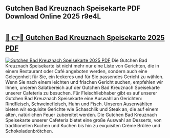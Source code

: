 ## Gutchen Bad Kreuznach Speisekarte PDF Download Online 2025 r9e4L

# <h2><a href="http://gccuy11.nevu.top/?p=Gutchen+Bad+Kreuznach+Speisekarte">🔗 👉🔴 Gutchen Bad Kreuznach Speisekarte 2025 PDF</a></h2>

[![Gutchen Bad Kreuznach Speisekarte 2025 PDF](https://i.imgur.com/dBaPXMq.png)](http://gccuy11.nevu.top/?p=Gutchen+Bad+Kreuznach+Speisekarte)
Die Gutchen Bad Kreuznach Speisekarte ist nicht mehr nur eine Liste von Gerichten, die in einem Restaurant oder Café angeboten werden, sondern auch eine Gelegenheit für Sie, ein leckeres und für Sie passendes Gericht zu wählen. Wenn Sie nach einem leichten und frischen Gericht suchen, empfehlen wir Ihnen, unseren Salatbereich auf der Gutchen Bad Kreuznach Speisekarte unserer Cafeteria zu besuchen. Für Fleischliebhaber gibt es auf unserer Gutchen Bad Kreuznach Speisekarte eine Auswahl an Gerichten: Rindfleisch, Schweinefleisch, Huhn und Fisch. Unseren Auserwählten bieten wir exquisite Gerichte wie Schaschlik und Steak an, die auf einem alten, natürlichen Feuer zubereitet werden. Die Gutchen Bad Kreuznach Speisekarte unserer Cafeteria bietet eine große Auswahl an Desserts, von traditionellen Kuchen und Kuchen bis hin zu exquisiten Crème Brûlée und Schokoladenbrötchen.
